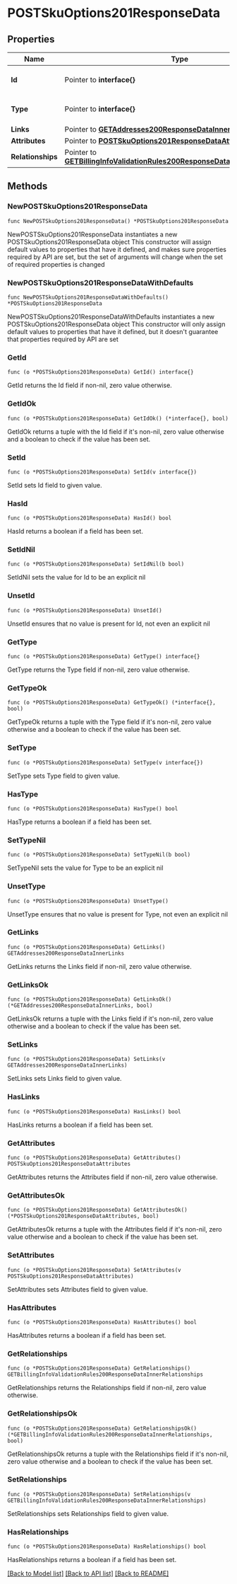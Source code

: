 # POSTSkuOptions201ResponseData

## Properties

Name | Type | Description | Notes
------------ | ------------- | ------------- | -------------
**Id** | Pointer to **interface{}** | The resource&#39;s id | [optional] 
**Type** | Pointer to **interface{}** | The resource&#39;s type | [optional] 
**Links** | Pointer to [**GETAddresses200ResponseDataInnerLinks**](GETAddresses200ResponseDataInnerLinks.md) |  | [optional] 
**Attributes** | Pointer to [**POSTSkuOptions201ResponseDataAttributes**](POSTSkuOptions201ResponseDataAttributes.md) |  | [optional] 
**Relationships** | Pointer to [**GETBillingInfoValidationRules200ResponseDataInnerRelationships**](GETBillingInfoValidationRules200ResponseDataInnerRelationships.md) |  | [optional] 

## Methods

### NewPOSTSkuOptions201ResponseData

`func NewPOSTSkuOptions201ResponseData() *POSTSkuOptions201ResponseData`

NewPOSTSkuOptions201ResponseData instantiates a new POSTSkuOptions201ResponseData object
This constructor will assign default values to properties that have it defined,
and makes sure properties required by API are set, but the set of arguments
will change when the set of required properties is changed

### NewPOSTSkuOptions201ResponseDataWithDefaults

`func NewPOSTSkuOptions201ResponseDataWithDefaults() *POSTSkuOptions201ResponseData`

NewPOSTSkuOptions201ResponseDataWithDefaults instantiates a new POSTSkuOptions201ResponseData object
This constructor will only assign default values to properties that have it defined,
but it doesn't guarantee that properties required by API are set

### GetId

`func (o *POSTSkuOptions201ResponseData) GetId() interface{}`

GetId returns the Id field if non-nil, zero value otherwise.

### GetIdOk

`func (o *POSTSkuOptions201ResponseData) GetIdOk() (*interface{}, bool)`

GetIdOk returns a tuple with the Id field if it's non-nil, zero value otherwise
and a boolean to check if the value has been set.

### SetId

`func (o *POSTSkuOptions201ResponseData) SetId(v interface{})`

SetId sets Id field to given value.

### HasId

`func (o *POSTSkuOptions201ResponseData) HasId() bool`

HasId returns a boolean if a field has been set.

### SetIdNil

`func (o *POSTSkuOptions201ResponseData) SetIdNil(b bool)`

 SetIdNil sets the value for Id to be an explicit nil

### UnsetId
`func (o *POSTSkuOptions201ResponseData) UnsetId()`

UnsetId ensures that no value is present for Id, not even an explicit nil
### GetType

`func (o *POSTSkuOptions201ResponseData) GetType() interface{}`

GetType returns the Type field if non-nil, zero value otherwise.

### GetTypeOk

`func (o *POSTSkuOptions201ResponseData) GetTypeOk() (*interface{}, bool)`

GetTypeOk returns a tuple with the Type field if it's non-nil, zero value otherwise
and a boolean to check if the value has been set.

### SetType

`func (o *POSTSkuOptions201ResponseData) SetType(v interface{})`

SetType sets Type field to given value.

### HasType

`func (o *POSTSkuOptions201ResponseData) HasType() bool`

HasType returns a boolean if a field has been set.

### SetTypeNil

`func (o *POSTSkuOptions201ResponseData) SetTypeNil(b bool)`

 SetTypeNil sets the value for Type to be an explicit nil

### UnsetType
`func (o *POSTSkuOptions201ResponseData) UnsetType()`

UnsetType ensures that no value is present for Type, not even an explicit nil
### GetLinks

`func (o *POSTSkuOptions201ResponseData) GetLinks() GETAddresses200ResponseDataInnerLinks`

GetLinks returns the Links field if non-nil, zero value otherwise.

### GetLinksOk

`func (o *POSTSkuOptions201ResponseData) GetLinksOk() (*GETAddresses200ResponseDataInnerLinks, bool)`

GetLinksOk returns a tuple with the Links field if it's non-nil, zero value otherwise
and a boolean to check if the value has been set.

### SetLinks

`func (o *POSTSkuOptions201ResponseData) SetLinks(v GETAddresses200ResponseDataInnerLinks)`

SetLinks sets Links field to given value.

### HasLinks

`func (o *POSTSkuOptions201ResponseData) HasLinks() bool`

HasLinks returns a boolean if a field has been set.

### GetAttributes

`func (o *POSTSkuOptions201ResponseData) GetAttributes() POSTSkuOptions201ResponseDataAttributes`

GetAttributes returns the Attributes field if non-nil, zero value otherwise.

### GetAttributesOk

`func (o *POSTSkuOptions201ResponseData) GetAttributesOk() (*POSTSkuOptions201ResponseDataAttributes, bool)`

GetAttributesOk returns a tuple with the Attributes field if it's non-nil, zero value otherwise
and a boolean to check if the value has been set.

### SetAttributes

`func (o *POSTSkuOptions201ResponseData) SetAttributes(v POSTSkuOptions201ResponseDataAttributes)`

SetAttributes sets Attributes field to given value.

### HasAttributes

`func (o *POSTSkuOptions201ResponseData) HasAttributes() bool`

HasAttributes returns a boolean if a field has been set.

### GetRelationships

`func (o *POSTSkuOptions201ResponseData) GetRelationships() GETBillingInfoValidationRules200ResponseDataInnerRelationships`

GetRelationships returns the Relationships field if non-nil, zero value otherwise.

### GetRelationshipsOk

`func (o *POSTSkuOptions201ResponseData) GetRelationshipsOk() (*GETBillingInfoValidationRules200ResponseDataInnerRelationships, bool)`

GetRelationshipsOk returns a tuple with the Relationships field if it's non-nil, zero value otherwise
and a boolean to check if the value has been set.

### SetRelationships

`func (o *POSTSkuOptions201ResponseData) SetRelationships(v GETBillingInfoValidationRules200ResponseDataInnerRelationships)`

SetRelationships sets Relationships field to given value.

### HasRelationships

`func (o *POSTSkuOptions201ResponseData) HasRelationships() bool`

HasRelationships returns a boolean if a field has been set.


[[Back to Model list]](../README.md#documentation-for-models) [[Back to API list]](../README.md#documentation-for-api-endpoints) [[Back to README]](../README.md)


